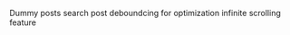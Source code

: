 Dummy posts
search post 
deboundcing for optimization
infinite scrolling feature



<!-- generate blog using prompt  -->
<!-- gemini ai api integration -->
<!-- profile session  -->
<!-- update post  -->
<!-- delete post  -->
<!-- view post -->
<!-- login authentication -->
<!-- home page  -->
<!-- create post model -->
<!-- display post  -->
<!-- nav bar dynamic  -->
<!-- dark mode -->
<!-- footer section -->
<!-- share -->
<!-- logo change -->